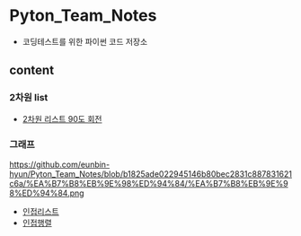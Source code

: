 # Pyton_Team_Notes
- 코딩테스트를 위한 파이썬 코드 저장소

## content
### 2차원 list
- [2차원 리스트 90도 회전](https://github.com/eunbin-hyun/Pyton_Team_Notes/blob/44f07818d60dfcf044b58bba1830f2a7b701f151/2%EC%B0%A8%EC%9B%90%EB%A6%AC%EC%8A%A4%ED%8A%B8/2%EC%B0%A8%EC%9B%90%EB%A6%AC%EC%8A%A4%ED%8A%B8_90%EB%8F%84%ED%9A%8C%EC%A0%84.py)

### 그래프
https://github.com/eunbin-hyun/Pyton_Team_Notes/blob/b1825ade022945146b80bec2831c887831621c6a/%EA%B7%B8%EB%9E%98%ED%94%84/%EA%B7%B8%EB%9E%98%ED%94%84.png
- [인접리스트](https://github.com/eunbin-hyun/Pyton_Team_Notes/blob/b1825ade022945146b80bec2831c887831621c6a/%EA%B7%B8%EB%9E%98%ED%94%84/%EC%9D%B8%EC%A0%91%EB%A6%AC%EC%8A%A4%ED%8A%B8.py)
- [인접행렬](https://github.com/eunbin-hyun/Pyton_Team_Notes/blob/b1825ade022945146b80bec2831c887831621c6a/%EA%B7%B8%EB%9E%98%ED%94%84/%EC%9D%B8%EC%A0%91%ED%96%89%EB%A0%AC.py)

